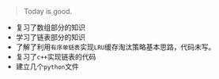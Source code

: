 > Today is good.

* 复习了数组部分的知识
* 学习了链表部分的知识
* 了解了利用`有序单链表`实现`LRU`缓存淘汰策略基本思路，代码未写。
* 复习了`c++`实现链表的代码
* 建立几个`python`文件